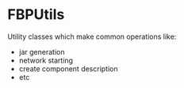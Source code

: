FBPUtils
=========

Utility classes which make common operations like:
 - jar generation
 - network starting
 - create component description
 - etc